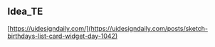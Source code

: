 ## Idea_TE

[https://uidesigndaily.com/](https://uidesigndaily.com/posts/sketch-birthdays-list-card-widget-day-1042)
